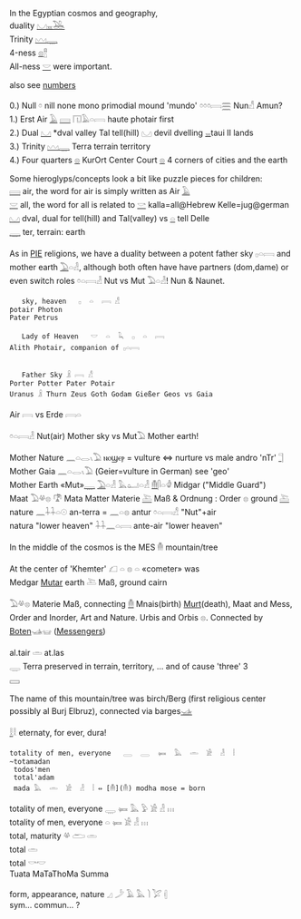 In the Egyptian cosmos and geography,  
duality [𓈋](𓈋)[𓈇](𓈇)[𓅒](𓅒)  
Trinity [𓈉](𓈉)[𓇾](𓇾)  
4-ness [𓊖](𓊖)[𓊽](𓊽)  
All-ness [𓎟](𓎟) were important.  

also see [numbers](numbers)  

0.) Null 𓏌 nill none mono primodial mound 'mundo' 𓏌𓏌𓏌𓇯[𓈗](𓈗) Nun𓀭 Amun?  
1.) Erst Air [𓄿](𓄿) [𓇯](𓇯) 𓉔𓄿𓏏𓇯 haute photair first  
2.) Dual [𓈋](𓈋) *dval valley Tal tell(hill) 𓈋 devil dvelling [𓈇](𓈇)taui II lands  
3.) Trinity [𓈉](𓈉)[𓇾](𓇾) Terra terrain territory  
4.) Four quarters [𓊖](𓊖) KurOrt Center Court [𓊖](𓊖) 4 corners of cities and the earth  


Some hieroglyps/concepts look a bit like puzzle pieces for children:  
[𓇯](𓇯) air, the word for air is simply written as Air [𓄿](𓄿)  
[𓎟](𓎟) all, the word for all is related to [𓎡](𓎡) kalla=all@Hebrew Kelle=jug@german  
[𓈋](𓈋) dval, dual for tell(hill) and Tal(valley) vs [𓏏](𓏏) tell Delle  
[𓇾](𓇾) ter, terrain: earth  

As in [PIE](PIE) religions, we have a duality between a potent father sky 𓊪𓏏𓇯 and mother earth [𓅐](𓅐)𓏏𓁐, although both often have have partners (dom,dame) or even switch roles 𓏌𓏏𓇯𓁐 Nut vs Mut 𓅐𓏏𓁐! Nun & Naunet.  

```  
   sky, heaven   𓊪  𓏏  𓇯 𓀭  
ƥotair Photon  
Pater Petrus  

   Lady of Heaven   𓎟  𓏏  𓆗  𓊪  𓏏  𓇯  
Alith Photair, companion of 𓊪𓏏𓇯  


   Father Sky 𓏎 𓇯 𓀭  
Porter Potter Pater Potair  
Uranus 𓏎 Thurn Zeus Goth Godam Gießer Geos vs Gaia  

```  

Air 𓇯 vs Erde 𓇯𓏏  

𓏌𓏏𓇯𓁐 Nut(air) Mother sky vs Mut𓅐 Mother earth!  

Mother Nature 𓈖𓏏𓂋𓏯𓅐  ⲛⲟϣⲉⲣ = vulture ⇔ nurture vs male andro 'nTr' [𓊹](𓊹)  
Mother Gaia 𓈖𓏏𓂋𓏯𓅐   (Geier=vulture in German) see 'geo'  
Mother Earth «Mut»[𓇾](𓇾)  [𓅐](𓅐)𓏏𓁐 𓅓𓂠𓏏𓁐 [𓄟](𓄟)𓋴𓏏𓁒 Midgar ("Middle Guard")  
Maat 𓅐𓋬𓊖  𓍝 Mata Matter Materie [𓍅](𓍅) Maß & Ordnung : Order 𓊖 ground [𓍅](𓍅)  
nature  𓈖𓇑𓇑𓏏𓇳 an-terra = 𓈖𓏏𓊖 antur  𓏌𓏏𓇯𓀭  "Nut"+air  
natura "lower heaven"   𓇑𓇑𓈖𓏏𓇯  ante-air "lower heaven"  


In the middle of the cosmos is the MES 𓄟 mountain/tree  

At the center of 'Khemter' 𓆎  𓏏  𓊖  𓏏 «cometer» was  
 Medgar [Mutar](𓅐) earth 𓍅 Maß, ground cairn  

𓅐𓋬𓊖 Materie Maß, connecting [𓄟](𓄟) Mnais(birth) [Murt](Murt)(death), Maat and Mess, Order and Inorder, Art and Nature. Urbis and Orbis 𓊖. Connected by [Boten](Ba)𓊛𓊠 ([Messengers](Musen))  

al.tair  𓏛   at.las  
𓇾 Terra preserved in terrain, territory, … and of cause 'three' 3  
𓈙  

The name of this mountain/tree was birch/Berg (first religious center possibly al Burj Elbruz), connected via barges[𓊛](𓊛)  

[𓎛](𓎛)𓎛  eternaty, for ever, dura!  

```  
totality of men, everyone   𓇿  𓇿  𓍃  𓅓  𓏛  𓀀  𓁐  𓏪  
~totamadan  
 todos'men  
 total'adam  
 mada 𓅓  𓏛  𓀀  𓁐  𓏪 ⇔ [𓄟](𓄟) modha mose = born  
```  
totality of men, everyone    𓇾  𓍃  𓅓  𓅱  𓀀  𓁐  𓏥  
totality of men, everyone     𓏏  𓍃  𓀀  𓁐  𓏥  
total, maturity   𓋬   𓂧  𓏛  
total   𓏛  
total 𓎡𓎢  
Tuata MaTaThoMa Summa  

   form, appearance, nature   𓈎  𓌳  𓄿  𓅓  𓌙  𓅯   𓏜  
sym… commun… ?  
